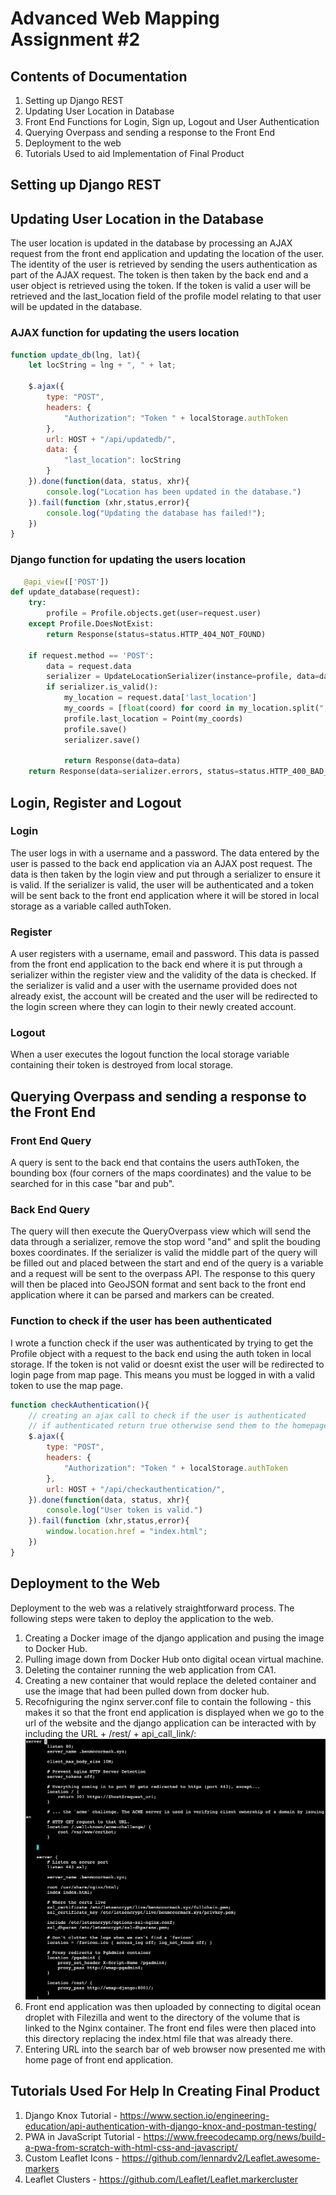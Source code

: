 # Advanced Web Mapping Assignment #2

## Contents of Documentation

1. Setting up Django REST
2. Updating User Location in Database
3. Front End Functions for Login, Sign up, Logout and User Authentication
4. Querying Overpass and sending a response to the Front End
5. Deployment to the web
6. Tutorials Used to aid Implementation of Final Product

## Setting up Django REST

## Updating User Location in the Database

The user location is updated in the database by processing an AJAX request from the front end application and updating the location of the user. The identity of the user is retrieved by sending the users authentication as part of the AJAX request. The token is then taken by the back end and a user object is retrieved using the token. If the token is valid a user will be retrieved and the last_location field of the profile model relating to that user will be updated in the database.

### AJAX function for updating the users location

```Javascript
function update_db(lng, lat){
    let locString = lng + ", " + lat;

    $.ajax({
        type: "POST",
        headers: {
            "Authorization": "Token " + localStorage.authToken
        },
        url: HOST + "/api/updatedb/",
        data: {
            "last_location": locString
        }
    }).done(function(data, status, xhr){
        console.log("Location has been updated in the database.")
    }).fail(function (xhr,status,error){
        console.log("Updating the database has failed!");
    })
}
```

### Django function for updating the users location

```Python
   @api_view(['POST'])
def update_database(request):
    try:
        profile = Profile.objects.get(user=request.user)
    except Profile.DoesNotExist:
        return Response(status=status.HTTP_404_NOT_FOUND)

    if request.method == 'POST':
        data = request.data
        serializer = UpdateLocationSerializer(instance=profile, data=data)
        if serializer.is_valid():
            my_location = request.data['last_location']
            my_coords = [float(coord) for coord in my_location.split(", ")]
            profile.last_location = Point(my_coords)
            profile.save()
            serializer.save()

            return Response(data=data)
    return Response(data=serializer.errors, status=status.HTTP_400_BAD_REQUEST)
```

## Login, Register and Logout

### Login

The user logs in with a username and a password. The data entered by the user is passed to the back end application via an AJAX post request. The data is then taken by the login view and put through a serializer to ensure it is valid. If the serializer is valid, the user will be authenticated and a token will be sent back to the front end application where it will be stored in local storage as a variable called authToken.

### Register

A user registers with a username, email and password. This data is passed from the front end application to the back end where it is put through a serializer within the register view and the validity of the data is checked. If the serializer is valid and a user with the username provided does not already exist, the account will be created and the user will be redirected to the login screen where they can login to their newly created account.

### Logout

When a user executes the logout function the local storage variable containing their token is destroyed from local storage.

## Querying Overpass and sending a response to the Front End

### Front End Query

A query is sent to the back end that contains the users authToken, the bounding box (four corners of the maps coordinates) and the value to be searched for in this case "bar and pub".

### Back End Query

The query will then execute the QueryOverpass view which will send the data through a serializer, remove the stop word "and" and split the bouding boxes coordinates. If the serializer is valid the middle part of the query will be filled out and placed between the start and end of the query is a variable and a request will be sent to the overpass API. The response to this query will then be placed into GeoJSON format and sent back to the front end application where it can be parsed and markers can be created.

### Function to check if the user has been authenticated

I wrote a function check if the user was authenticated by trying to get the Profile object with a request to the back end using the auth token in local storage. If the token is not valid or doesnt exist the user will be redirected to login page from map page. This means you must be logged in with a valid token to use the map page.

```Javascript
function checkAuthentication(){
    // creating an ajax call to check if the user is authenticated
    // if authenticated return true otherwise send them to the homepage
    $.ajax({
        type: "POST",
        headers: {
            "Authorization": "Token " + localStorage.authToken
        },
        url: HOST + "/api/checkauthentication/",
    }).done(function(data, status, xhr){
        console.log("User token is valid.")
    }).fail(function (xhr,status,error){
        window.location.href = "index.html";
    })
}
```

## Deployment to the Web

Deployment to the web was a relatively straightforward process. The following steps were taken to deploy the application to the web.

1. Creating a Docker image of the django application and pusing the image to Docker Hub.
2. Pulling image down from Docker Hub onto digital ocean virtual machine.
3. Deleting the container running the web application from CA1.
4. Creating a new container that would replace the deleted container and use the image that had been pulled down from docker hub.
5. Recofniguring the nginx server.conf file to contain the following - this makes it so that the front end application is displayed when we go to the url of the website and the django application can be interacted with by including the URL + /rest/ + api_call_link/:
   ![An image](Screenshots/server-conf.png)
6. Front end application was then uploaded by connecting to digital ocean droplet with Filezilla and went to the directory of the volume that is linked to the Nginx container. The front end files were then placed into this directory replacing the index.html file that was already there.
7. Entering URL into the search bar of web browser now presented me with home page of front end application.

## Tutorials Used For Help In Creating Final Product

1. Django Knox Tutorial - https://www.section.io/engineering-education/api-authentication-with-django-knox-and-postman-testing/
2. PWA in JavaScript Tutorial - https://www.freecodecamp.org/news/build-a-pwa-from-scratch-with-html-css-and-javascript/
3. Custom Leaflet Icons - https://github.com/lennardv2/Leaflet.awesome-markers
4. Leaflet Clusters - https://github.com/Leaflet/Leaflet.markercluster
